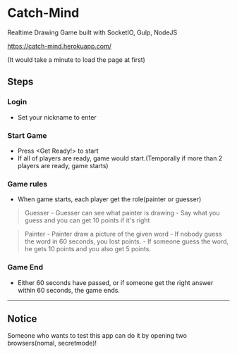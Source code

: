 # Catch-Mind
Realtime Drawing Game built with SocketIO, Gulp, NodeJS

https://catch-mind.herokuapp.com/

(It would take a minute to load the page at first)
## Steps
### Login
- Set your nickname to enter
### Start Game
- Press <Get Ready!> to start
- If all of players are ready, game would start.(Temporally if more than 2 players are ready, game starts)
### Game rules
- When game starts, each player get the role(painter or guesser)

> Guesser
	- Guesser can see what painter is drawing
	- Say what you guess and you can get 10 points if it's right
    
> Painter
	- Painter draw a picture of the given word
	- If nobody guess the word in 60 seconds, you lost points.
	- If someone guess the word, he gets 10 points and you also get 5 points.
### Game End
- Either 60 seconds have passed, or if someone get the right answer within 60 seconds, the game ends.

----------------------------------------------------------------------------
## Notice
Someone who wants to test this app can do it by opening two browsers(nomal, secretmode)!
